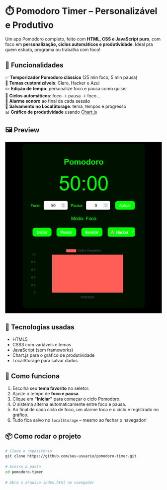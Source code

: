 # ⏱️ Pomodoro Timer – Personalizável e Produtivo

Um app Pomodoro completo, feito com **HTML, CSS e JavaScript puro**, com foco em **personalização, ciclos automáticos e produtividade**. Ideal pra quem estuda, programa ou trabalha com foco!

## 📌 Funcionalidades

✅ **Temporizador Pomodoro clássico** (25 min foco, 5 min pausa)  
🎨 **Temas customizáveis**: Claro, Hacker e Azul  
✏️ **Edição de tempo**: personalize foco e pausa como quiser  
🔁 **Ciclos automáticos**: foco → pausa → foco...  
🔔 **Alarme sonoro** ao final de cada sessão  
💾 **Salvamento no LocalStorage**: tema, tempos e progresso  
📊 **Gráfico de produtividade** usando [Chart.js](https://www.chartjs.org/)  

## 🖼️ Preview

![screenshot do app](captura-de-tela.png) <!-- Adicione uma screenshot se quiser -->

## 🚀 Tecnologias usadas

- HTML5
- CSS3 com variáveis e temas
- JavaScript (sem frameworks)
- Chart.js para o gráfico de produtividade
- LocalStorage para salvar dados

## 🧠 Como funciona

1. Escolha seu **tema favorito** no seletor.
2. Ajuste o tempo de **foco e pausa**.
3. Clique em **"Iniciar"** para começar o ciclo Pomodoro.
4. O sistema alterna automaticamente entre foco e pausa.
5. Ao final de cada ciclo de foco, um alarme toca e o ciclo é registrado no gráfico.
6. Tudo fica salvo no `localStorage` – mesmo ao fechar o navegador!

## 📦 Como rodar o projeto

```bash
# Clone o repositório
git clone https://github.com/seu-usuario/pomodoro-timer.git

# Acesse a pasta
cd pomodoro-timer

# Abra o arquivo index.html no navegador
